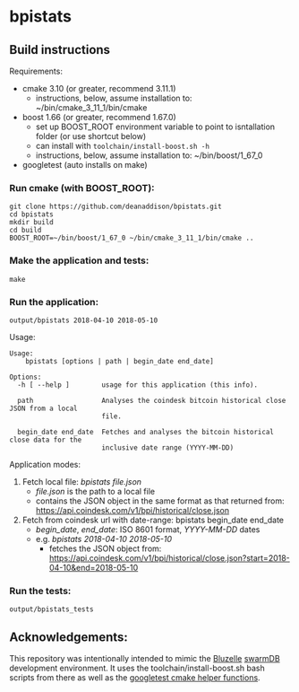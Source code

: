# bpistats


## Build instructions

Requirements:
 - cmake 3.10 (or greater, recommend 3.11.1)
    - instructions, below, assume installation to:  ~/bin/cmake_3_11_1/bin/cmake
 - boost 1.66 (or greater, recommend 1.67.0)
    - set up BOOST_ROOT environment variable to point to isntallation folder (or use shortcut below)
    - can install with `toolchain/install-boost.sh -h`
    - instructions, below, assume installation to:  ~/bin/boost/1_67_0
 - googletest (auto installs on make)

### Run cmake (with BOOST_ROOT):
```
git clone https://github.com/deanaddison/bpistats.git
cd bpistats
mkdir build
cd build
BOOST_ROOT=~/bin/boost/1_67_0 ~/bin/cmake_3_11_1/bin/cmake ..
```

### Make the application and tests:
```
make
```

### Run the application:
```
output/bpistats 2018-04-10 2018-05-10
```
Usage:
```
Usage:
    bpistats [options | path | begin_date end_date]

Options:
  -h [ --help ]        usage for this application (this info).

  path                 Analyses the coindesk bitcoin historical close JSON from a local
                       file.

  begin_date end_date  Fetches and analyses the bitcoin historical close data for the
                       inclusive date range (YYYY-MM-DD)

```
Application modes:
 1.  Fetch local file:  _bpistats file.json_
        - _file.json_ is the path to a local file
        - contains the JSON object in the same format as that returned from:  https://api.coindesk.com/v1/bpi/historical/close.json
 1.  Fetch from coindesk url with date-range:  bpistats begin_date end_date
        - _begin_date_, _end_date_:  ISO 8601 format, _YYYY-MM-DD_ dates
        - e.g. _bpistats 2018-04-10 2018-05-10_
            - fetches the JSON object from:  https://api.coindesk.com/v1/bpi/historical/close.json?start=2018-04-10&end=2018-05-10

### Run the tests:
```
output/bpistats_tests
```

## Acknowledgements:
This repository was intentionally intended to mimic the [Bluzelle](https://bluzelle.com) [swarmDB](https://github.com/bluzelle/swarmDB) development environment.
It uses the toolchain/install-boost.sh bash scripts from there as well as the [googletest cmake helper functions](https://github.com/bluzelle/swarmDB/tree/devel/cmake).
